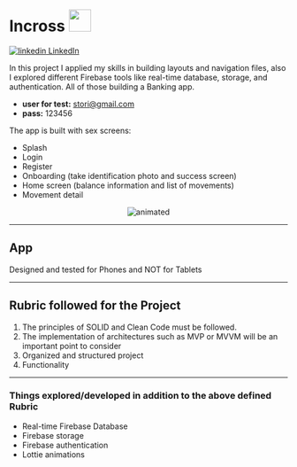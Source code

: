 # Incross <img src="https://media.giphy.com/media/vFKqnCdLPNOKc/giphy.gif" width="40" height="40" />

<p>
  <a href="https://www.linkedin.com/in/luismiguelcabralguzman/" rel="nofollow noreferrer">
    <img src="https://i.stack.imgur.com/gVE0j.png" alt="linkedin">  LinkedIn
  </a>
</p>

In this project I applied my skills in building layouts and navigation files, also I explored different Firebase tools like real-time database, storage, and authentication. All of those building a Banking app. 

* __user for test:__ stori@gmail.com
* __pass:__ 123456

The app is built with sex screens:

* Splash
* Login
* Register
* Onboarding (take identification photo and success screen)
* Home screen (balance information and list of movements)
* Movement detail

<p align="center">
  <img src="https://github.com/luismikg/TestBankFirebase/blob/master/video_app.gif" alt="animated" />
</p>

---

## App 
Designed and tested for Phones and NOT for Tablets

---

## Rubric followed for the Project

1. The principles of SOLID and Clean Code must be followed.
2. The implementation of architectures such as MVP or MVVM will be an important point to consider
3. Organized and structured project
4. Functionality
      
---

### Things explored/developed in addition to the above defined Rubric

* Real-time Firebase Database
* Firebase storage
* Firebase authentication
* Lottie animations


